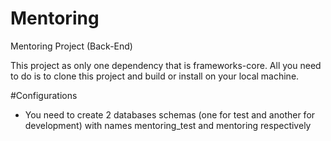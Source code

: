 # Mentoring
Mentoring Project (Back-End)

This project as only one dependency that is frameworks-core. All you need to do is to clone this project and build or install on your local machine.

#Configurations
 - You need to create 2 databases schemas (one for test and another for development) with names mentoring_test and mentoring respectively
